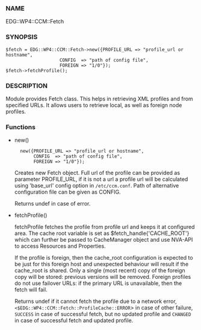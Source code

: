 
### NAME

EDG::WP4::CCM::Fetch

### SYNOPSIS

    $fetch = EDG::WP4::CCM::Fetch->new({PROFILE_URL => "profile_url or hostname",
                        CONFIG  => "path of config file",
                        FOREIGN => "1/0"});
    $fetch->fetchProfile();

### DESCRIPTION

Module provides Fetch class. This helps in retrieving XML profiles and
from specified URLs. It allows users to retrieve local, as
well as foreign node profiles.

### Functions

- new()

        new({PROFILE_URL => "profile_url or hostname",
             CONFIG  => "path of config file",
             FOREIGN => "1/0"});

    Creates new Fetch object. Full url of the profile can be provided as
    parameter PROFILE\_URL, if it is not a url a profile url will be
    calculated using 'base\_url' config option in `/etc/ccm.conf`.  Path of
    alternative configuration file can be given as CONFIG.

    Returns undef in case of error.

- fetchProfile()

    fetchProfile  fetches the  profile  from  profile url and keeps it at
    configured area.  The  cache  root variable is set as
    $fetch\_handle{'CACHE\_ROOT'} which can further be passed to CacheManager
    object and use NVA-API to access Resources and Properties.

    If the profile is foreign, then the cache\_root configuration is expected
    to be just for this foreign host and unexpected behaviour will result
    if the cache\_root is shared. Only a single (most recent) copy of the
    foreign copy will be stored: previous versions will be removed. Foreign
    profiles do not use failover URLs: if the primary URL is unavailable,
    then the fetch will fail.

    Returns undef if it cannot fetch the profile due to a network error,
    `<$EDG::WP4::CCM::Fetch::ProfileCache::ERROR`> in case of other failure,
    `SUCCESS` in case of successful fetch, but no updated profile
    and `CHANGED` in case of successful fetch and
    updated profile.
